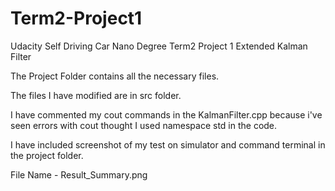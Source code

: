 # Term2-Project1

Udacity Self Driving Car Nano Degree Term2 
Project 1
Extended Kalman Filter

The Project Folder contains all the necessary files.

The files I have modified are in src folder.

I have commented my cout commands in the KalmanFilter.cpp because i've seen errors with cout thought I used namespace std in the code.

I have included screenshot of my test on simulator and command terminal in the project folder.

File Name - Result_Summary.png



